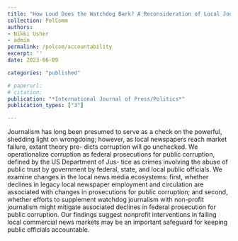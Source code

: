 ```yaml
---
title: "How Loud Does the Watchdog Bark? A Reconsideration of Local Journalism, News Non-profits, and Political Corruption"
collection: PolComm
authors: 
- Nikki Usher
- admin
permalink: /polcom/accountability
excerpt: ''
date: 2023-06-09

categories: "published"

# paperurl: 
# citation:
publication: "*International Journal of Press/Politics*"
publication_types: ["3"]

---
```


Journalism has long been presumed to serve as a check on the powerful, shedding
light on wrongdoing; however, as local newspapers reach market failure, extant theory
pre- dicts corruption will go unchecked. We operationalize corruption as federal
prosecutions for public corruption, defined by the US Department of Jus- tice as crimes
involving the abuse of public trust by government by federal, state, and local public
officials. We examine changes in the local news media ecosystems: first, whether
declines in legacy local newspaper employment and circulation are associated with
changes in prosecutions for public corruption; and second, whether efforts to supplement
watchdog journalism with non-profit journalism might mitigate associated
declines in federal prosecution for public corruption. Our findings suggest nonprofit
interventions in failing local commercial news markets may be an important safeguard
for keeping public officials accountable.
